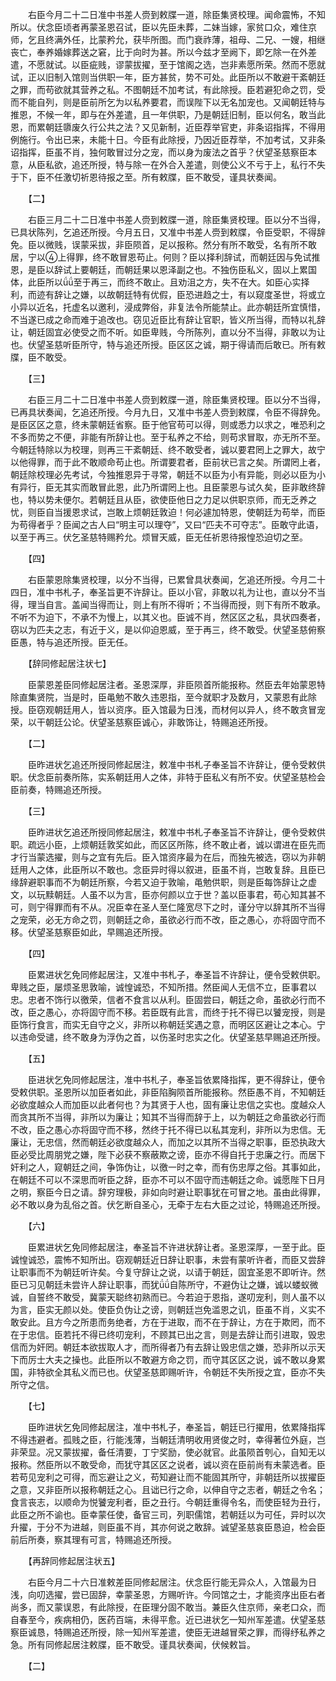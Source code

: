 <!-- { "loadSidebar": true } -->
　　右臣今月二十二日准中书差人赍到敕牒一道，除臣集贤校理。闻命震怖，不知所以。伏念臣顷者再蒙圣恩召试，臣以先臣未葬，二妹当嫁，家贫口众，难住京师，乞且终满外任，比蒙矜允，获毕所图。而门衰祚薄，祖母、二兄、一嫂，相继丧亡，奉养婚嫁葬送之窘，比于向时为甚。所以今兹才至阙下，即乞除一在外差遣，不愿就试。以臣疵贱，谬蒙拔擢，至于馆阁之选，岂非素愿所荣。然而不愿就试，正以旧制入馆则当供职一年，臣方甚贫，势不可处。此臣所以不敢避干紊朝廷之罪，而苟欲就其营养之私。不图朝廷不加考试，有此除授。臣若避犯命之罚，受而不能自列，则是臣前所乞为以私养要君，而误陛下以无名加宠也。又闻朝廷特与推恩，不候一年，即与在外差遣，且一年供职，乃是朝廷旧制，臣以何名，敢当此恩，而累朝廷隳废久行公共之法？又见新制，近臣荐举官吏，非条诏指挥，不得用例施行。令出已来，未能十日。今臣有此除授，乃因近臣荐举，不加考试，又非条诏指挥，臣虽不肖，独何敢冒过分之宠，而以身为废法之首乎？伏望圣慈察臣本意，从臣私欲，追还所授，特与除一在外合入差遣，则使公义不亏于上，私行不失于下，臣不任激切祈恩待报之至。所有敕牒，臣不敢受，谨具状奏闻。

　　【二】

　　右臣三月二十二日准中书差人赍到敕牒一道，除臣集贤校理。臣以分不当得，已具状陈列，乞追还所授。今月五日，又准中书差人赍到敕牒，令臣受职，不得辞免。臣以微贱，误蒙采拔，非臣陨首，足以报称。然分有所不敢受，名有所不敢居，宁以上得罪，终不敢冒恩苟止。何则？臣以择利辞试，而朝廷因与免试推恩，是臣以辞试上要朝廷，而朝廷果以恩泽副之也。不独伤臣私义，固以上累国体，此臣所以至于再三，而终不敢止。且劝沮之方，失不在大。如臣心实择利，而迹有辞让之嫌，以故朝廷特有优假，臣恐进趋之士，有以窥度圣世，将或立小异以近名，托虚名以邀利，浸成弊俗，非复法令所能禁止。此亦朝廷所宜慎惜，不当遂已成之命而难于追改也。窃见近臣比有辞让官职，皆义所当得，而特以礼辞让，朝廷固宜必使受之而不听。如臣卑贱，今所陈列，直以分不当得，非敢以为让也。伏望圣慈听臣所守，特与追还所授。臣区区之诚，期于得请而后敢已。所有敕牒，臣不敢受。

　　【三】

　　右臣三月二十二日准中书差人赍到敕牒一道，除臣集贤校理。臣以分不当得，已再具状奏闻，乞追还所授。今月九日，又准中书差人赍到敕牒，令臣不得辞免。是臣区区之意，终未蒙朝廷省察。臣于他官苟可以得，则或悉力以求之，唯恐利之不多而势之不便，非能有所辞让也。至于私养之不给，则苟求冒取，亦无所不至。今朝廷特除以为校理，则再三干紊朝廷、终不敢受者，诚以要君罔上之罪大，故宁以他得罪，而于此不敢顺命苟止也。所谓要君者，臣前状已言之矣。所谓罔上者，朝廷除校理必先考试，今独推恩异于寻常，朝廷不以臣为小有异能，则必以臣为小有异行，臣无其实而敢冒此恩，此乃所谓罔上也。且臣蒙恩与试久矣，臣非敢终辞也，特以势未便尔。若朝廷且从臣，欲使臣他日之力足以供职京师，而无乏养之忧，则臣自当援恩求试，岂敢上烦朝廷敦迫！何必遽加特恩，使朝廷为苟举，而臣为苟得者乎？臣闻之古人曰“明主可以理夺”，又曰“匹夫不可夺志”。臣敢守此语，以至于再三。伏乞圣慈特赐矜允。烦冒天威，臣无任祈恩待报惶恐迫切之至。

　　【四】

　　右臣蒙恩除集贤校理，以分不当得，已累曾具状奏闻，乞追还所授。今月二十四日，准中书札子，奉圣旨更不许辞让。臣以小官，非敢以礼为让也，直以分不当得，理当自言。盖闻当得而让，则上有所不得听；不当得而授，则下有所不敢承。不听不为迫下，不承不为慢上，以其义也。臣诚不肖，然区区之私，具状四奏者，窃以为匹夫之志，有近于义，是以仰迫恩威，至于再三，终不敢受。伏望圣慈俯察臣愚，特与追还所授。臣无任。

　　【辞同修起居注状七】

　　臣蒙恩差臣同修起居注者。圣恩深厚，非臣陨首所能报称。然臣去年始蒙恩特除直集贤院，当是时，臣黾勉不敢久违恩指，至今就职才及数月，又蒙恩有此除授。臣窃观朝廷用人，皆以资序。臣入馆最为日浅，而材何以异人，终不敢贪冒宠荣，以干朝廷公论。伏望圣慈察臣诚心，非敢饰让，特赐追还所授。

　　【二】

　　臣昨进状乞追还所授同修起居注，敕准中书札子奉圣旨不许辞让，便令受敕供职。伏念臣前奏所陈，实系朝廷用人之体，非特于臣私义有所不安。伏望圣慈检会臣前奏，特赐追还所授。

　　【三】

　　臣昨进状乞追还所授同修起居注，敕准中书札子奉圣旨不许辞让，便令受敕供职。疏远小臣，上烦朝廷敦奖如此，而区区所陈，终不敢止者，诚以谓进在臣先而才行当蒙选擢，则与之宜有先后。臣入馆资序最为在后，而独先被选，窃以为非朝廷用人之体，此臣所以不敢也。念臣异时得以叙进，臣虽不肖，岂敢复辞。且臣已缘辞避职事而不为朝廷所察，今若又迫于敦喻，黾勉供职，则是臣每饰辞让之虚文，以玩黩朝廷。人虽不以为言，臣亦何颜以立于世？盖以臣事君，苟心知其甚不可，则宁得罪而有不从。况臣幸在圣人至仁隆宽尽下之时，谨分守以辞其所不当得之宠荣，必无方命之罚，则朝廷之命，虽欲必行而不改，臣之愚心，亦将固守而不移。伏望圣慈察臣如此，早赐追还所授。

　　【四】

　　臣累进状乞免同修起居注，又准中书札子，奉圣旨不许辞让，便令受敕供职。卑贱之臣，屡烦圣思敦喻，诚惶诚恐，不知所措。然臣闻人无信不立，臣事君以忠。忠者不饰行以徼荣，信者不食言以从利。臣固尝曰，朝廷之命，虽欲必行而不改，臣之愚心，亦将固守而不移。若臣既有此言，而终于托不得已以饕宠授，则是臣饰行食言，而实无自守之义，非所以称朝廷奖遇之意，而明区区避让之本心。宁以违命受谴，终不敢身为浮伪之首，以伤圣时忠实之化。伏望圣慈早赐追还所授。

　　【五】

　　臣进状乞免同修起居注，准中书札子，奉圣旨依累降指挥，更不得辞让，便令受敕供职。圣恩所以加臣者如此，非臣陷胸陨首所能报称。然臣愚不肖，不知朝廷必欲度越众人而加臣以此者何也？为其贤于人也，固有廉让忠信之实也。度越众人而贪其所不当得，非所以为廉让；知其不当得而辞于上，以为朝廷之命虽欲必行而不改，臣之愚心亦将固守而不移，然终于托不得已以私其宠利，非所以为忠信。无廉让，无忠信，然而朝廷必欲度越众人，而加之以其所不当得之职事，臣恐执政大臣必受比周朋党之嫌，陛下必获不察蔽欺之谤，臣亦不得自托于忠廉之行。而居下奸利之人，窥朝廷之间，争饰伪让，以徼一时之幸，而有伤忠厚之俗。其事如此，在朝廷不可以不深思而听臣之辞，臣亦不可以不固守而违朝廷之命。诚愿陛下日月之明，察臣今日之请。辞穷理极，非如向时避让职事犹在可冒之地。虽由此得罪，必不敢以身为乱俗之首。伏乞断自圣心，无牵于左右大臣之过论，特赐追还所授。

　　【六】

　　臣累进状乞免同修起居注，奉圣旨不许进状辞让者。圣恩深厚，一至于此。臣诚惶诚恐，震怖不知所出。窃观朝廷近日辞让职事，未尝有蒙听许者，而臣又尝辞让职事而不为朝廷听许矣。今复守辞让之说，以请于朝廷，固宜圣恩不即听许。然臣已习见朝廷未尝许人辞让职事，而犹自陈所守，不避伪让之嫌，诚以蝼蚁微诚，自誓终不敢受，冀蒙天聪终初熟而已。今若迫于恩指，遂叨宠利，则人虽不以为言，臣实无颜以处。使臣负伪让之谤，则朝廷岂免滥恩之讥，臣虽不肖，义实不敢安此。且方今之所患而务绝者，方在于进取，而不在于辞让，方在于欺罔，而不在于忠信。臣若托不得已终叨宠利，不顾其已出之言，则是去辞让而引进取，毁忠信而为奸罔。朝廷本欲拔取人才，而所得者乃有去辞让毁忠信之嫌，恐非所以示天下而厉士大夫之操也。此臣所以不敢避方命之罚，而守其区区之说，诚不敢以身累国，非特欲全其私义而已也。伏望圣慈即赐听许，令朝廷不失所授之宜，臣亦不失所守之信。

　　【七】

　　臣昨进状乞免同修起居注，准中书札子，奉圣旨，朝廷已行擢用，依累降指挥不得违避者。孤贱之臣，行能浅薄，当朝廷清明收用贤俊之时，幸得著位外庭，岂非荣显。况又蒙拔擢，备任清要，丁宁奖励，使必就官。此虽陨首刳心，自知无以报称。然臣所以不敢受命，而犹守其区区之说者，诚以资在臣前尚有未蒙选者。臣若苟见宠利之可得，而忘避让之义，苟知避让而不能固其所守，非朝廷所以拔擢臣之意，又非臣所以报称朝廷之心。且诎已行之命，以伸自守之志者，朝廷之令名；食言丧志，以顺命为悦饕宠利者，臣之丑行。今朝廷重得令名，而使臣轻为丑行，此臣之所不谕也。臣幸蒙任使，备官三司，列职儒馆，若朝廷以为可任，异时以次升擢，于分不为进越，则臣虽不肖，其亦何说之敢辞。诚望圣慈哀臣恳迫，检会臣前后所奏，察其理有可言，特赐追还所授。

　　【再辞同修起居注状五】

　　右臣今月二十六日准敕差臣同修起居注。伏念臣行能无异众人，入馆最为日浅，向叨选擢，尝已固辞，幸蒙圣恩，方赐听许。今同馆之士，才能资序出臣右者尚多，而又蒙误恩，有此除授，在臣理分固不敢当。兼臣久住京师，亲老口众，而自春至今，疾病相仍，医药百端，未得平愈。近已进状乞一知州军差遣。伏望圣慈察臣诚恳，特赐追还所授，除一知州军差遣，使臣无进越冒荣之罪，而得纾私养之急。所有同修起居注敕牒，臣不敢受。谨具状奏闻，伏候敕旨。

　　【二】

